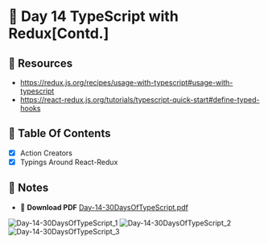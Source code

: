 # :pushpin: Day 14 TypeScript with Redux[Contd.]

## :open_file_folder: Resources

- https://redux.js.org/recipes/usage-with-typescript#usage-with-typescript
- https://react-redux.js.org/tutorials/typescript-quick-start#define-typed-hooks

## :scroll: Table Of Contents

- [x] Action Creators
- [x] Typings Around React-Redux

## :pencil: Notes

- :arrow_down_small: **Download PDF** [Day-14-30DaysOfTypeScript.pdf](https://github.com/tarunsinghdev/30DaysOfTypescript/files/6654859/Day-14-30DaysOfTypeScript.pdf)

![Day-14-30DaysOfTypeScript_1](https://user-images.githubusercontent.com/25122604/122037184-f8ce1580-cdf1-11eb-910e-4f925c630078.jpg)
![Day-14-30DaysOfTypeScript_2](https://user-images.githubusercontent.com/25122604/122037193-fb306f80-cdf1-11eb-8bda-24edba56438d.jpg)
![Day-14-30DaysOfTypeScript_3](https://user-images.githubusercontent.com/25122604/122037205-fcfa3300-cdf1-11eb-9768-cf7eb9e0b424.jpg)
